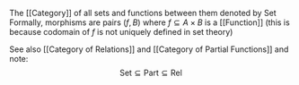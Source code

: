 The [[Category]] of all sets and functions between them denoted by $\mathrm{Set}$
Formally, morphisms are pairs $(f,B)$ where $f\subseteq A\times B$ is a [[Function]]
(this is because codomain of $f$ is not uniquely defined in set theory)

See also [[Category of Relations]] and [[Category of Partial Functions]]
and note:
$$
\mathrm{Set} \subseteq \mathrm{Part} \subseteq \mathrm{Rel}
$$
